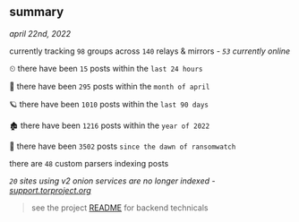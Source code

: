 
## summary
_april 22nd, 2022_

currently tracking `98` groups across `140` relays & mirrors - _`53` currently online_

⏲ there have been `15` posts within the `last 24 hours`

🦈 there have been `295` posts within the `month of april`

🪐 there have been `1010` posts within the `last 90 days`

🏚 there have been `1216` posts within the `year of 2022`

🦕 there have been `3502` posts `since the dawn of ransomwatch`

there are `48` custom parsers indexing posts

_`20` sites using v2 onion services are no longer indexed - [support.torproject.org](https://support.torproject.org/onionservices/v2-deprecation/)_

> see the project [README](https://github.com/thetanz/ransomwatch#ransomwatch--) for backend technicals

